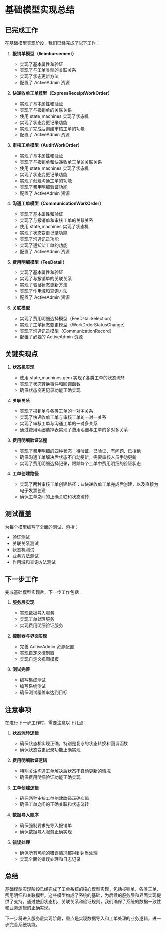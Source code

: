 # 基础模型实现总结

## 已完成工作

在基础模型实现阶段，我们已经完成了以下工作：

1. **报销单模型（Reimbursement）**
   - 实现了基本属性和验证
   - 实现了与工单类型的关联关系
   - 实现了状态更新方法
   - 配置了 ActiveAdmin 资源

2. **快递收单工单模型（ExpressReceiptWorkOrder）**
   - 实现了基本属性和验证
   - 实现了与报销单的关联关系
   - 使用 state_machines 实现了状态机
   - 实现了状态变更记录功能
   - 实现了完成后创建审核工单的功能
   - 配置了 ActiveAdmin 资源

3. **审核工单模型（AuditWorkOrder）**
   - 实现了基本属性和验证
   - 实现了与报销单和快递收单工单的关联关系
   - 使用 state_machines 实现了状态机
   - 实现了状态变更记录功能
   - 实现了创建沟通工单的功能
   - 实现了费用明细验证功能
   - 配置了 ActiveAdmin 资源

4. **沟通工单模型（CommunicationWorkOrder）**
   - 实现了基本属性和验证
   - 实现了与报销单和审核工单的关联关系
   - 使用 state_machines 实现了状态机
   - 实现了状态变更记录功能
   - 实现了沟通记录功能
   - 实现了通知父工单的功能
   - 配置了 ActiveAdmin 资源

5. **费用明细模型（FeeDetail）**
   - 实现了基本属性和验证
   - 实现了与报销单的关联关系
   - 实现了验证状态更新方法
   - 实现了作用域和查询方法
   - 配置了 ActiveAdmin 资源

6. **关联模型**
   - 实现了费用明细选择模型（FeeDetailSelection）
   - 实现了工单状态变更模型（WorkOrderStatusChange）
   - 实现了沟通记录模型（CommunicationRecord）
   - 配置了必要的 ActiveAdmin 资源

## 关键实现点

1. **状态机实现**
   - 使用 state_machines gem 实现了各类工单的状态流转
   - 实现了状态转换事件和回调函数
   - 确保状态变更记录功能正确实现

2. **关联关系**
   - 实现了报销单与各类工单的一对多关系
   - 实现了快递收单工单与审核工单的一对一关系
   - 实现了审核工单与沟通工单的一对多关系
   - 通过费用明细选择表实现了费用明细与工单的多对多关系

3. **费用明细验证流程**
   - 实现了费用明细的四种状态：待验证、已验证、有问题、已拒绝
   - 确保沟通工单解决后状态不自动更新，需要审核人员手动更新
   - 实现了费用明细选择记录，跟踪每个工单中费用明细的验证状态

4. **工单创建路径**
   - 实现了两种审核工单创建路径：从快递收单工单完成后创建，以及直接为电子发票创建
   - 确保工单之间的正确关联和状态流转

## 测试覆盖

为每个模型编写了全面的测试，包括：
- 验证测试
- 关联关系测试
- 状态机测试
- 业务方法测试
- 作用域和查询方法测试

## 下一步工作

完成基础模型实现后，下一步工作包括：

1. **服务层实现**
   - 实现数据导入服务
   - 实现工单处理服务
   - 实现费用明细验证服务

2. **控制器与界面实现**
   - 完善 ActiveAdmin 资源配置
   - 实现自定义控制器
   - 实现自定义视图模板

3. **测试完善**
   - 编写集成测试
   - 编写系统测试
   - 确保测试覆盖率达到目标

## 注意事项

在进行下一步工作时，需要注意以下几点：

1. **状态流转逻辑**
   - 确保状态机实现正确，特别是复杂的状态转换和回调函数
   - 确保状态变更记录功能正确实现

2. **费用明细验证逻辑**
   - 特别关注沟通工单解决后状态不自动更新的情况
   - 确保费用明细验证功能正确实现

3. **工单创建逻辑**
   - 确保两种审核工单创建路径正确实现
   - 确保工单之间的正确关联和状态流转

4. **数据导入顺序**
   - 确保强制要求先导入报销单
   - 确保数据导入服务正确实现

5. **错误处理**
   - 确保所有可能的错误情况都得到适当处理
   - 实现全面的错误处理和日志记录

## 总结

基础模型实现阶段已经完成了工单系统的核心模型实现，包括报销单、各类工单、费用明细和关联模型。这些模型构成了系统的基础，为后续的服务层和界面实现提供了支持。通过使用状态机、关联关系和验证规则，我们确保了系统的数据一致性和业务逻辑的正确实现。

下一步将进入服务层实现阶段，重点是实现数据导入和工单处理的业务逻辑，进一步完善系统功能。